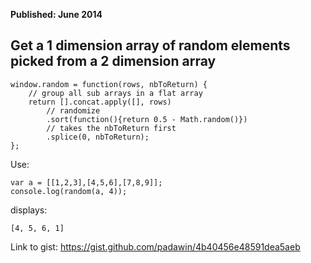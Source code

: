 <b>Published: June 2014</b>

## Get a 1 dimension array of random elements picked from a 2 dimension array

	window.random = function(rows, nbToReturn) {
		// group all sub arrays in a flat array
		return [].concat.apply([], rows)
			// randomize
			.sort(function(){return 0.5 - Math.random()})
			// takes the nbToReturn first
			.splice(0, nbToReturn);
	};

Use:

	var a = [[1,2,3],[4,5,6],[7,8,9]];
	console.log(random(a, 4));

displays:

	[4, 5, 6, 1]

Link to gist: https://gist.github.com/padawin/4b40456e48591dea5aeb
